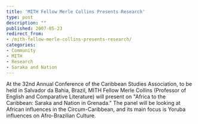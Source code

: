 ```yaml
---
title: 'MITH Fellow Merle Collins Presents Research'
type: post
description: ""
published: 2007-05-23
redirect_from: 
- /mith-fellow-merle-collins-presents-research/
categories:
- Community
- MITH
- Research
- Saraka and Nation
---
```

At the 32nd Annual Conference of the Caribbean Studies Association, to be held in Salvador da Bahia, Brazil, MITH Fellow Merle Collins (Professor of English and Comparative Literature) will present on "Africa to the Caribbean: Saraka and Nation in Grenada." The panel will be looking at African influences in the Circum-Caribbean, and its main focus is Yoruba influences on Afro-Brazilian Culture.
